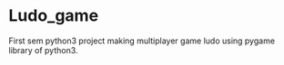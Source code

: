 # Ludo_game
First sem python3 project making multiplayer game ludo using pygame library of python3.
